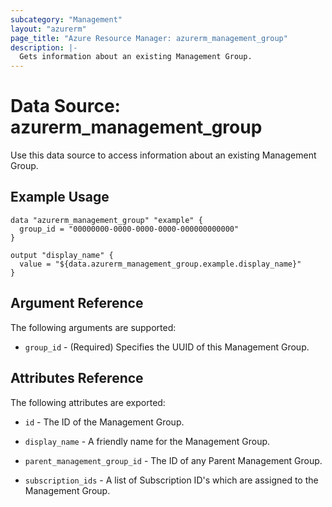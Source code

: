 ```yaml
---
subcategory: "Management"
layout: "azurerm"
page_title: "Azure Resource Manager: azurerm_management_group"
description: |-
  Gets information about an existing Management Group.
---
```


# Data Source: azurerm_management_group

Use this data source to access information about an existing Management Group.

## Example Usage

```hcl
data "azurerm_management_group" "example" {
  group_id = "00000000-0000-0000-0000-000000000000"
}

output "display_name" {
  value = "${data.azurerm_management_group.example.display_name}"
}
```

## Argument Reference

The following arguments are supported:

* `group_id` - (Required) Specifies the UUID of this Management Group.

## Attributes Reference

The following attributes are exported:

* `id` - The ID of the Management Group.

* `display_name` - A friendly name for the Management Group.

* `parent_management_group_id` - The ID of any Parent Management Group.

* `subscription_ids` - A list of Subscription ID's which are assigned to the Management Group.
